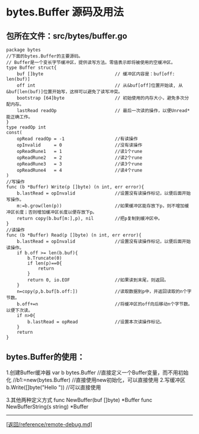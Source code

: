 bytes.Buffer 源码及用法
====================================================================================================
## 包所在文件：src/bytes/buffer.go
    package bytes
    //下面的bytes.Buffer的主要源码。
    // Buffer是一个变长字节缓冲区，提供读写方法。零值表示即将被使用的空缓冲区。
    type Buffer struct{
        buf []byte                           // 缓冲区内容是：buf[off: len(buf)]
        off int                              // 从&buf[off]位置开始读, 从&buf[len(buf)]位置开始写，这样可以避免了读写冲突。
        bootstrap [64]byte                   // 初始使用的内存大小，避免多次分配内存。
        lastRead readOp                      // 最后一次读的操作，以便Unread*能正确工作。
    }
    type readOp int
    const(
        opRead readOp = -1                   //有读操作
        opInvalid     = 0                    //没有读操作
        opReadRune1   = 1                    //读1个rune
        opReadRune2   = 2                    //读2个rune
        opReadRune3   = 3                    //读3个rune
        opReadRune4   = 4                    //读4个rune
    )
    //写操作
    func (b *Buffer) Write(p []byte) (n int, err error){
        b.lastRead = opInvalid               //设置没有读操作标记，以便后面开始写操作。
        m:=b.grow(len(p))                    //如果缓冲区能存放下p，则不增加缓冲区长度；否则增加缓冲区长度以便存放下p。
        return copy(b.buf[m:],p), nil        //把p复制到缓冲区中。
    }
    //读操作
    func (b *Buffer) Read(p []byte) (n int, err error){
        b.lastRead = opInvalid               //设置没有读操作标记，以便后面开始读操作。
        if b.off >= len(b.buf){
            b.Truncate(0)
            if len(p)==0{
                return
            }
            return 0, io.EOF                 //如果读到末尾，则返回。
        }
        n=copy(p,b.buf[b.off:])              //读取数据到p中，并返回读取的n个字节数。
        b.off+=n                             //将缓冲区的off向后移动n个字节数。以便下次读。
        if n>0{
            b.lastRead = opRead              //设置本次读操作标记。
        }
        return
    }

## bytes.Buffer的使用：
1.创建Buffer缓冲器
    var b bytes.Buffer                       //直接定义一个Buffer变量，而不用初始化
    //b1:=new(bytes.Buffer)                  //直接使用new初始化，可以直接使用
2.写缓冲区
    b.Write([]byte("Hello "))                //可以直接使用

3.其他两种定义方式
    func NewBuffer(buf []byte) *Buffer
    func NewBufferString(s string) *Buffer

___________________________________________________________________________________________________
[[返回/reference/remote-debug.md]](/reference/remote-debug/debug-kube-apiserver.md) 